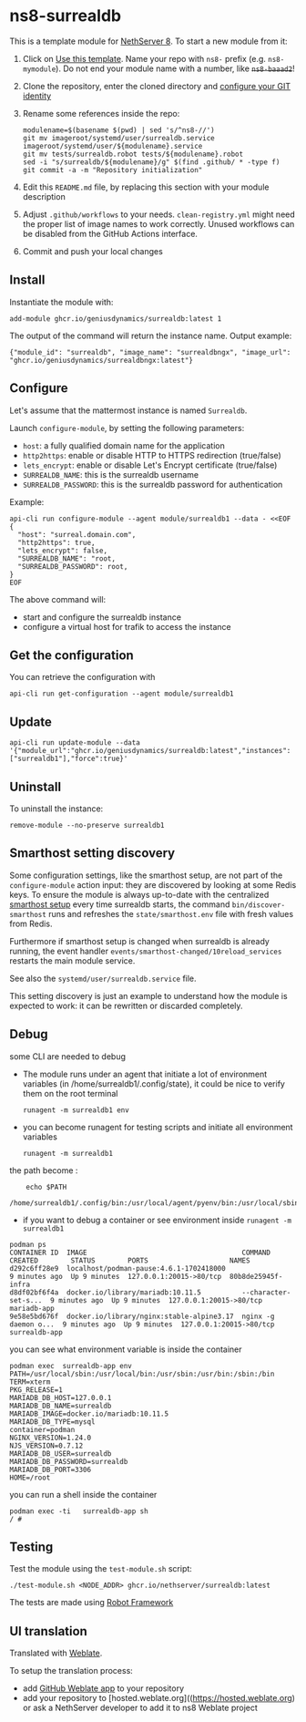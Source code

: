 # ns8-surrealdb

This is a template module for [NethServer 8](https://github.com/NethServer/ns8-core).
To start a new module from it:

1. Click on [Use this template](https://github.com/NethServer/ns8-surrealdb/generate).
   Name your repo with `ns8-` prefix (e.g. `ns8-mymodule`). 
   Do not end your module name with a number, like ~~`ns8-baaad2`~~!

1. Clone the repository, enter the cloned directory and
   [configure your GIT identity](https://git-scm.com/book/en/v2/Getting-Started-First-Time-Git-Setup#_your_identity)

1. Rename some references inside the repo:
   ```
   modulename=$(basename $(pwd) | sed 's/^ns8-//')
   git mv imageroot/systemd/user/surrealdb.service imageroot/systemd/user/${modulename}.service
   git mv tests/surrealdb.robot tests/${modulename}.robot
   sed -i "s/surrealdb/${modulename}/g" $(find .github/ * -type f)
   git commit -a -m "Repository initialization"
   ```

1. Edit this `README.md` file, by replacing this section with your module
   description

1. Adjust `.github/workflows` to your needs. `clean-registry.yml` might
   need the proper list of image names to work correctly. Unused workflows
   can be disabled from the GitHub Actions interface.

1. Commit and push your local changes

## Install

Instantiate the module with:

    add-module ghcr.io/geniusdynamics/surrealdb:latest 1

The output of the command will return the instance name.
Output example:

    {"module_id": "surrealdb", "image_name": "surrealdbngx", "image_url": "ghcr.io/geniusdynamics/surrealdbngx:latest"}

## Configure

Let's assume that the mattermost instance is named `Surrealdb`.

Launch `configure-module`, by setting the following parameters:
- `host`: a fully qualified domain name for the application
- `http2https`: enable or disable HTTP to HTTPS redirection (true/false)
- `lets_encrypt`: enable or disable Let's Encrypt certificate (true/false)
- `SURREALDB_NAME`: this is the surrealdb username
- `SURREALDB_PASSWORD`: this is the surrealdb password for authentication


Example:

```
api-cli run configure-module --agent module/surrealdb1 --data - <<EOF
{
  "host": "surreal.domain.com",
  "http2https": true,
  "lets_encrypt": false,
  "SURREALDB_NAME": "root,
  "SURREALDB_PASSWORD": root,
}
EOF
```

The above command will:
- start and configure the surrealdb instance
- configure a virtual host for trafik to access the instance

## Get the configuration
You can retrieve the configuration with

```
api-cli run get-configuration --agent module/surrealdb1
```

## Update

```shell
api-cli run update-module --data '{"module_url":"ghcr.io/geniusdynamics/surrealdb:latest","instances":["surrealdb1"],"force":true}'
```

## Uninstall

To uninstall the instance:

    remove-module --no-preserve surrealdb1

## Smarthost setting discovery

Some configuration settings, like the smarthost setup, are not part of the
`configure-module` action input: they are discovered by looking at some
Redis keys.  To ensure the module is always up-to-date with the
centralized [smarthost
setup](https://nethserver.github.io/ns8-core/core/smarthost/) every time
surrealdb starts, the command `bin/discover-smarthost` runs and refreshes
the `state/smarthost.env` file with fresh values from Redis.

Furthermore if smarthost setup is changed when surrealdb is already
running, the event handler `events/smarthost-changed/10reload_services`
restarts the main module service.

See also the `systemd/user/surrealdb.service` file.

This setting discovery is just an example to understand how the module is
expected to work: it can be rewritten or discarded completely.

## Debug

some CLI are needed to debug

- The module runs under an agent that initiate a lot of environment variables (in /home/surrealdb1/.config/state), it could be nice to verify them
on the root terminal

    `runagent -m surrealdb1 env`

- you can become runagent for testing scripts and initiate all environment variables
  
    `runagent -m surrealdb1`

 the path become : 
```
    echo $PATH
    /home/surrealdb1/.config/bin:/usr/local/agent/pyenv/bin:/usr/local/sbin:/usr/local/bin:/usr/sbin:/usr/bin:/usr/
```

- if you want to debug a container or see environment inside
 `runagent -m surrealdb1`
 ```
podman ps
CONTAINER ID  IMAGE                                      COMMAND               CREATED        STATUS        PORTS                    NAMES
d292c6ff28e9  localhost/podman-pause:4.6.1-1702418000                          9 minutes ago  Up 9 minutes  127.0.0.1:20015->80/tcp  80b8de25945f-infra
d8df02bf6f4a  docker.io/library/mariadb:10.11.5          --character-set-s...  9 minutes ago  Up 9 minutes  127.0.0.1:20015->80/tcp  mariadb-app
9e58e5bd676f  docker.io/library/nginx:stable-alpine3.17  nginx -g daemon o...  9 minutes ago  Up 9 minutes  127.0.0.1:20015->80/tcp  surrealdb-app
```

you can see what environment variable is inside the container
```
podman exec  surrealdb-app env
PATH=/usr/local/sbin:/usr/local/bin:/usr/sbin:/usr/bin:/sbin:/bin
TERM=xterm
PKG_RELEASE=1
MARIADB_DB_HOST=127.0.0.1
MARIADB_DB_NAME=surrealdb
MARIADB_IMAGE=docker.io/mariadb:10.11.5
MARIADB_DB_TYPE=mysql
container=podman
NGINX_VERSION=1.24.0
NJS_VERSION=0.7.12
MARIADB_DB_USER=surrealdb
MARIADB_DB_PASSWORD=surrealdb
MARIADB_DB_PORT=3306
HOME=/root
```

you can run a shell inside the container

```
podman exec -ti   surrealdb-app sh
/ # 
```
## Testing

Test the module using the `test-module.sh` script:


    ./test-module.sh <NODE_ADDR> ghcr.io/nethserver/surrealdb:latest

The tests are made using [Robot Framework](https://robotframework.org/)

## UI translation

Translated with [Weblate](https://hosted.weblate.org/projects/ns8/).

To setup the translation process:

- add [GitHub Weblate app](https://docs.weblate.org/en/latest/admin/continuous.html#github-setup) to your repository
- add your repository to [hosted.weblate.org]((https://hosted.weblate.org) or ask a NethServer developer to add it to ns8 Weblate project
